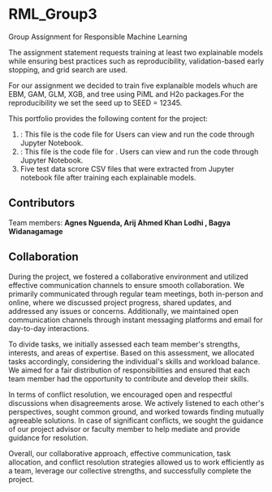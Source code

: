 # RML_Group3
Group Assignment for Responsible Machine Learning

The assignment statement requests training at least two explainable models while ensuring best practices such as reproducibility, validation-based early stopping, and grid search are used.

For our assignment we decided to train five explanaible models whuch are EBM, GAM, GLM, XGB, and tree using PiML and H2o packages.For the reproducibility we set the seed up to SEED = 12345. 

This portfolio provides the following content for the project:

1. [](): This file is the code file for  Users can view and run the code through Jupyter Notebook.
2. [](): This file is the code file for . Users can view and run the code through Jupyter Notebook.
3. Five test data scrore CSV files that were extracted from Jupyter notebook file after training each explainable models.

## Contributors
Team members: **Agnes Nguenda, Arij Ahmed Khan Lodhi , Bagya Widanagamage**

## Collaboration
During the project, we fostered a collaborative environment and utilized effective communication channels to ensure smooth collaboration. We primarily communicated through regular team meetings, both in-person and online, where we discussed project progress, shared updates, and addressed any issues or concerns. Additionally, we maintained open communication channels through instant messaging platforms and email for day-to-day interactions.

To divide tasks, we initially assessed each team member's strengths, interests, and areas of expertise. Based on this assessment, we allocated tasks accordingly, considering the individual's skills and workload balance. We aimed for a fair distribution of responsibilities and ensured that each team member had the opportunity to contribute and develop their skills.

In terms of conflict resolution, we encouraged open and respectful discussions when disagreements arose. We actively listened to each other's perspectives, sought common ground, and worked towards finding mutually agreeable solutions. In case of significant conflicts, we sought the guidance of our project advisor or faculty member to help mediate and provide guidance for resolution.

Overall, our collaborative approach, effective communication, task allocation, and conflict resolution strategies allowed us to work efficiently as a team, leverage our collective strengths, and successfully complete the project.
